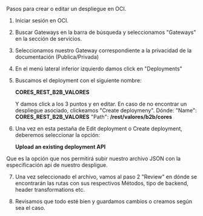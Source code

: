 
Pasos para crear o editar un despliegue en OCI.

1. Iniciar sesión en OCI.
2. Buscar Gateways en la barra de búsqueda y seleccionamos "Gateways" en la sección de servicios.
3. Seleccionamos nuestro Gateway correspondiente a la privacidad de la documentación (Publica/Privada)
4. En el menú lateral inferior izquierdo damos click en "Deployments"
5. Buscamos el deployment con el siguiente nombre:

    **CORES_REST_B2B_VALORES**

    Y damos click a los 3 puntos y en editar. En caso de no encontrar un despliegue asociado, clickeamos "Create deploymeny". Dónde:
        "Name": **CORES_REST_B2B_VALORES**
        "Path": **/rest/valores/b2b/cores** 

6. Una vez en esta pestaña de Edit deployment o Create deployment, deberemos seleccionar la opción:
    
    **Upload an existing deployment API**

Que es la opción que nos permitirá subir nuestro archivo JSON con la especificación api de nuestro despligue. 

7. Una vez seleccionado el archivo, vamos al paso 2 "Review" en dónde se encontrarán las rutas con sus respectivos Métodos, tipo de backend, header transformations etc.

8. Revisamos que todo esté bien y guardamos cambios o creamos según sea el caso. 
